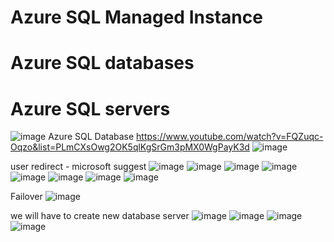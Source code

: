 <h1>Azure SQL Managed Instance</h1>
<h1>Azure SQL databases</h1>
<h1>Azure SQL servers</h1>

![image](https://user-images.githubusercontent.com/43515480/236622109-33224675-f133-4750-9d53-d853e0c5b0ef.png)
Azure SQL Database
https://www.youtube.com/watch?v=FQZuqc-Oqzo&list=PLmCXsOwg2OK5qlKgSrGm3pMX0WgPayK3d
![image](https://user-images.githubusercontent.com/43515480/236627838-13bbcfe8-ed19-47bf-884e-5c126b7ce2f8.png)


user redirect - microsoft suggest
![image](https://user-images.githubusercontent.com/43515480/236628923-df503063-41c8-44ea-9701-98875b53cf5a.png)
![image](https://user-images.githubusercontent.com/43515480/236628956-3a0b292c-798d-4384-9584-a92d3ae3b5ef.png)
![image](https://user-images.githubusercontent.com/43515480/236630335-71e14830-f111-4378-a827-705c092afdb5.png)
![image](https://user-images.githubusercontent.com/43515480/236630479-09159b5a-e0cb-4dec-a64f-b7ff5d0a840f.png)
![image](https://user-images.githubusercontent.com/43515480/236630581-0d0a05e0-1dab-497e-95a2-e576b49817a0.png)
![image](https://user-images.githubusercontent.com/43515480/236630683-9299022a-a827-462a-b88b-82fed31b560e.png)
![image](https://user-images.githubusercontent.com/43515480/236630790-e9bb628a-ae45-4c1d-96d4-175914fa3a8a.png)
![image](https://user-images.githubusercontent.com/43515480/236631514-511a9f33-e631-49ab-af28-80194a16e307.png)

Failover
![image](https://user-images.githubusercontent.com/43515480/236631858-dd12d980-6f94-41db-85da-709c27b95229.png)

we will have to create new database server
![image](https://user-images.githubusercontent.com/43515480/236631926-cdfe5d0d-0eb1-4c1b-86ac-a86080f11f55.png)
![image](https://user-images.githubusercontent.com/43515480/236632032-aa4f79cf-86fe-444c-a281-679714c9e507.png)
![image](https://user-images.githubusercontent.com/43515480/236632110-ee0867cb-6308-4ee0-a389-d24f9c50369e.png)
![image](https://user-images.githubusercontent.com/43515480/236632120-f7eeab2f-a5a8-4966-bd10-d168cef18e5d.png)
